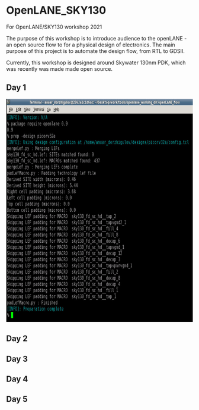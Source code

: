 # OpenLANE_SKY130
For OpenLANE/SKY130 workshop 2021

The purpose of this workshop is to introduce audience to the openLANE - an open source flow to for a physical design of electronics. The main purpose of this project is to automate the design flow, from RTL to GDSII.

Currently, this workshop is designed around Skywater 130nm PDK, which was recently was made made open source.


## Day 1


<img src="Images/Day_1/1.png" width= "800" height= "600">




## Day 2

## Day 3

## Day 4

## Day 5
